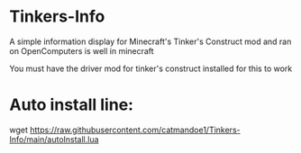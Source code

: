 # Tinkers-Info
A simple information display for Minecraft's Tinker's Construct mod and ran on OpenComputers is well in minecraft

You must have the driver mod for tinker's construct installed for this to work

# Auto install line:

wget https://raw.githubusercontent.com/catmandoe1/Tinkers-Info/main/autoInstall.lua
